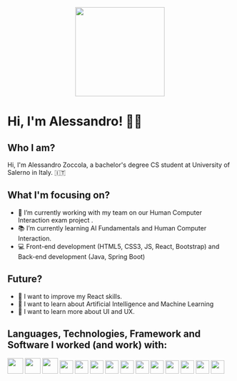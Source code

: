 <p align="center">
     <img width="200" src="https://user-images.githubusercontent.com/105174739/216101048-e65d20a7-e71b-43c3-a5c7-8f55472af91d.png">
</p>

# Hi, I'm Alessandro! 👋🏼

## Who I am?
Hi, I'm Alessandro Zoccola, a bachelor's degree CS student at University of Salerno in Italy. 🇮🇹


## What I'm focusing on?
- 🔭 I’m currently working with my team on our Human Computer Interaction exam project .
- 📚 I’m currently learning AI Fundamentals and Human Computer Interaction.
- 💻 Front-end development (HTML5, CSS3, JS, React, Bootstrap) and Back-end development (Java, Spring Boot)

## Future?
- 🌱 I want to improve my React skills.
- 🤖 I want to learn about Artificial Intelligence and Machine Learning
- 🎨 I want to learn more about UI and UX.

## Languages, Technologies, Framework and Software I worked (and work) with:
<p float="left">
<img src="https://upload.wikimedia.org/wikipedia/commons/thumb/6/61/HTML5_logo_and_wordmark.svg/1024px-HTML5_logo_and_wordmark.svg.png" height="35">
<img src="https://upload.wikimedia.org/wikipedia/commons/thumb/d/d5/CSS3_logo_and_wordmark.svg/1200px-CSS3_logo_and_wordmark.svg.png" height="35">
<img src="https://upload.wikimedia.org/wikipedia/commons/thumb/d/d4/Javascript-shield.svg/726px-Javascript-shield.svg.png" height="35">
<img src="https://seeklogo.com/images/J/jquery-logo-CFE6ECE363-seeklogo.com.png" height="30">
<img src="https://upload.wikimedia.org/wikipedia/commons/thumb/a/a7/React-icon.svg/1200px-React-icon.svg.png" height="30">
<img src="https://upload.wikimedia.org/wikipedia/commons/thumb/b/b2/Bootstrap_logo.svg/1200px-Bootstrap_logo.svg.png" height="30">

<img src="https://upload.wikimedia.org/wikipedia/commons/thumb/1/18/C_Programming_Language.svg/1200px-C_Programming_Language.svg.png" height="30">

<img src="https://www.geekandjob.com/uploads/wiki/f03eab0e2926595f84d8e8903a2c08adcd62320e.png" height="30">
<img src="https://img.icons8.com/color/480/spring-logo.png" height="30">
<img src="https://upload.wikimedia.org/wikipedia/commons/thumb/2/27/PHP-logo.svg/260px-PHP-logo.svg.png" height="30">
<img src="https://blog.waltersanti.info/wp-content/uploads/2015/08/1280px-MySQL.svg_.png" height="30">
<img src="https://2.bp.blogspot.com/-tzm1twY_ENM/XlCRuI0ZkRI/AAAAAAAAOso/BmNOUANXWxwc5vwslNw3WpjrDlgs9PuwQCLcBGAsYHQ/s1600/pasted%2Bimage%2B0.png" height="30">
<img src="https://upload.wikimedia.org/wikipedia/commons/3/33/Figma-logo.svg" height="30">
<img src="https://seeklogo.com/images/A/adobe-photoshop-logo-7B88D7B5AA-seeklogo.com.png" height="30">

</p>
